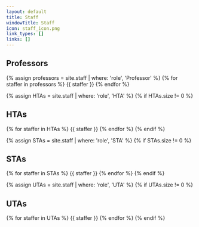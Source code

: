 ```yaml
---
layout: default
title: Staff
windowTitle: Staff
icon: staff_icon.png
link_types: []
links: []
---
```


<!-- # {{ page.title }} -->

## Professors
<div class="uta-container">
  {% assign professors = site.staff | where: 'role', 'Professor' %}
  {% for staffer in professors %}
  {{ staffer }}
  {% endfor %}
</div>

{% assign HTAs = site.staff | where: 'role', 'HTA' %}
{% if HTAs.size != 0 %}

## HTAs

<div class="uta-container">
  {% for staffer in HTAs %}
  {{ staffer }}
  {% endfor %}
  {% endif %}
</div>

{% assign STAs = site.staff | where: 'role', 'STA' %}
{% if STAs.size != 0 %}
## STAs

<div class="uta-container">
  {% for staffer in STAs %}
  {{ staffer }}
  {% endfor %}
  {% endif %}
</div>

{% assign UTAs = site.staff | where: 'role', 'UTA' %}
{% if UTAs.size != 0 %}
## UTAs

<div class="uta-container">
  {% for staffer in UTAs %}
  {{ staffer }}
  {% endfor %}
  {% endif %}
</div>

